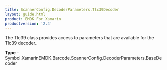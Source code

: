 ```yaml
---
title: ScannerConfig.DecoderParameters.Tlc39Decoder
layout: guide.html 
product: EMDK For Xamarin 
productversion: '2.4' 
---
```

The Tlc39 class provides access to parameters that are available for the Tlc39 decoder..

**Type** - Symbol.XamarinEMDK.Barcode.ScannerConfig.DecoderParameters.BaseDecoder



